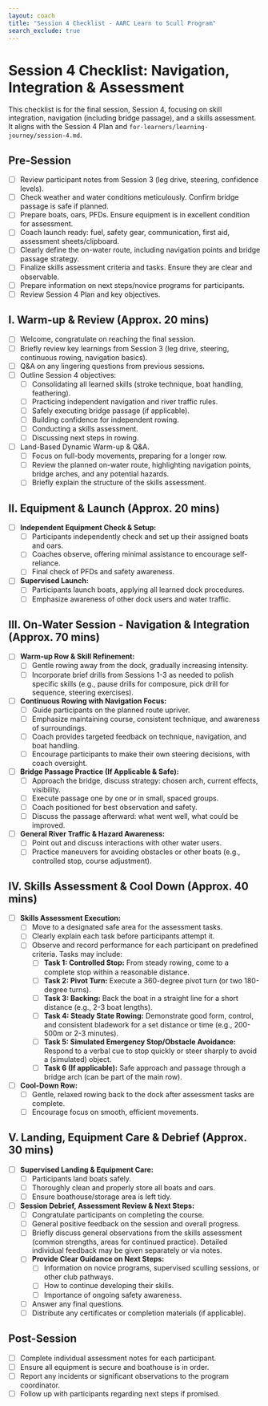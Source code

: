 ```yaml
---
layout: coach
title: "Session 4 Checklist - AARC Learn to Scull Program"
search_exclude: true
---
```


# Session 4 Checklist: Navigation, Integration & Assessment

This checklist is for the final session, Session 4, focusing on skill integration, navigation (including bridge passage), and a skills assessment. It aligns with the Session 4 Plan and `for-learners/learning-journey/session-4.md`.

## Pre-Session
- [ ] Review participant notes from Session 3 (leg drive, steering, confidence levels).
- [ ] Check weather and water conditions meticulously. Confirm bridge passage is safe if planned.
- [ ] Prepare boats, oars, PFDs. Ensure equipment is in excellent condition for assessment.
- [ ] Coach launch ready: fuel, safety gear, communication, first aid, assessment sheets/clipboard.
- [ ] Clearly define the on-water route, including navigation points and bridge passage strategy.
- [ ] Finalize skills assessment criteria and tasks. Ensure they are clear and observable.
- [ ] Prepare information on next steps/novice programs for participants.
- [ ] Review Session 4 Plan and key objectives.

## I. Warm-up & Review (Approx. 20 mins)
- [ ] Welcome, congratulate on reaching the final session.
- [ ] Briefly review key learnings from Session 3 (leg drive, steering, continuous rowing, navigation basics).
- [ ] Q&A on any lingering questions from previous sessions.
- [ ] Outline Session 4 objectives:
    - [ ] Consolidating all learned skills (stroke technique, boat handling, feathering).
    - [ ] Practicing independent navigation and river traffic rules.
    - [ ] Safely executing bridge passage (if applicable).
    - [ ] Building confidence for independent rowing.
    - [ ] Conducting a skills assessment.
    - [ ] Discussing next steps in rowing.
- [ ] Land-Based Dynamic Warm-up & Q&A.
    - [ ] Focus on full-body movements, preparing for a longer row.
    - [ ] Review the planned on-water route, highlighting navigation points, bridge arches, and any potential hazards.
    - [ ] Briefly explain the structure of the skills assessment.

## II. Equipment & Launch (Approx. 20 mins)
- [ ] **Independent Equipment Check & Setup:**
    - [ ] Participants independently check and set up their assigned boats and oars.
    - [ ] Coaches observe, offering minimal assistance to encourage self-reliance.
    - [ ] Final check of PFDs and safety awareness.
- [ ] **Supervised Launch:**
    - [ ] Participants launch boats, applying all learned dock procedures.
    - [ ] Emphasize awareness of other dock users and water traffic.

## III. On-Water Session - Navigation & Integration (Approx. 70 mins)
- [ ] **Warm-up Row & Skill Refinement:**
    - [ ] Gentle rowing away from the dock, gradually increasing intensity.
    - [ ] Incorporate brief drills from Sessions 1-3 as needed to polish specific skills (e.g., pause drills for composure, pick drill for sequence, steering exercises).
- [ ] **Continuous Rowing with Navigation Focus:**
    - [ ] Guide participants on the planned route upriver.
    - [ ] Emphasize maintaining course, consistent technique, and awareness of surroundings.
    - [ ] Coach provides targeted feedback on technique, navigation, and boat handling.
    - [ ] Encourage participants to make their own steering decisions, with coach oversight.
- [ ] **Bridge Passage Practice (If Applicable & Safe):**
    - [ ] Approach the bridge, discuss strategy: chosen arch, current effects, visibility.
    - [ ] Execute passage one by one or in small, spaced groups.
    - [ ] Coach positioned for best observation and safety.
    - [ ] Discuss the passage afterward: what went well, what could be improved.
- [ ] **General River Traffic & Hazard Awareness:**
    - [ ] Point out and discuss interactions with other water users.
    - [ ] Practice maneuvers for avoiding obstacles or other boats (e.g., controlled stop, course adjustment).

## IV. Skills Assessment & Cool Down (Approx. 40 mins)
- [ ] **Skills Assessment Execution:**
    - [ ] Move to a designated safe area for the assessment tasks.
    - [ ] Clearly explain each task before participants attempt it.
    - [ ] Observe and record performance for each participant on predefined criteria. Tasks may include:
        - [ ] **Task 1: Controlled Stop:** From steady rowing, come to a complete stop within a reasonable distance.
        - [ ] **Task 2: Pivot Turn:** Execute a 360-degree pivot turn (or two 180-degree turns).
        - [ ] **Task 3: Backing:** Back the boat in a straight line for a short distance (e.g., 2-3 boat lengths).
        - [ ] **Task 4: Steady State Rowing:** Demonstrate good form, control, and consistent bladework for a set distance or time (e.g., 200-500m or 2-3 minutes).
        - [ ] **Task 5: Simulated Emergency Stop/Obstacle Avoidance:** Respond to a verbal cue to stop quickly or steer sharply to avoid a (simulated) object.
        - [ ] **Task 6 (If applicable):** Safe approach and passage through a bridge arch (can be part of the main row).
- [ ] **Cool-Down Row:**
    - [ ] Gentle, relaxed rowing back to the dock after assessment tasks are complete.
    - [ ] Encourage focus on smooth, efficient movements.

## V. Landing, Equipment Care & Debrief (Approx. 30 mins)
- [ ] **Supervised Landing & Equipment Care:**
    - [ ] Participants land boats safely.
    - [ ] Thoroughly clean and properly store all boats and oars.
    - [ ] Ensure boathouse/storage area is left tidy.
- [ ] **Session Debrief, Assessment Review & Next Steps:**
    - [ ] Congratulate participants on completing the course.
    - [ ] General positive feedback on the session and overall progress.
    - [ ] Briefly discuss general observations from the skills assessment (common strengths, areas for continued practice). Detailed individual feedback may be given separately or via notes.
    - [ ] **Provide Clear Guidance on Next Steps:**
        - [ ] Information on novice programs, supervised sculling sessions, or other club pathways.
        - [ ] How to continue developing their skills.
        - [ ] Importance of ongoing safety awareness.
    - [ ] Answer any final questions.
    - [ ] Distribute any certificates or completion materials (if applicable).

## Post-Session
- [ ] Complete individual assessment notes for each participant.
- [ ] Ensure all equipment is secure and boathouse is in order.
- [ ] Report any incidents or significant observations to the program coordinator.
- [ ] Follow up with participants regarding next steps if promised.
